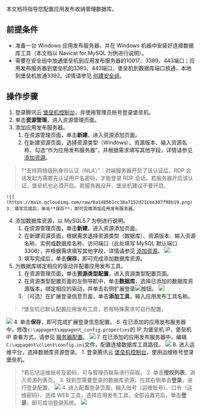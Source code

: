 本文档将指导您配置应用发布收纳管理数据库。
## 前提条件
- 准备一台 Windows 应用发布服务器，并在 Windows 机器中安装好连接数据库工具（本文档以 Navicat for MySQL 为例进行说明）。
- 需要在安全组中放通堡垒机到应用发布服务器的10017、3389、443端口；应用发布服务器到堡垒机的3393、443端口，堡垒机到数据库端口放通，本地到堡垒机放通3392。详情请参见 [创建安全组](https://cloud.tencent.com/document/product/215/20398)。


## 操作步骤
1. 登录腾讯云 [堡垒机控制台](https://console.cloud.tencent.com/dsgc/bh)，并使用管理员账号登录堡垒机。
2. 单击**资源管理**，进入资源管理页面。
3. 添加应用发布服务器。
	1. 在资源管理页面，单击**新建**，进入资源添加页面。
	2. 在新建资源页面，选择资源类型（Windows）、资源版本、输入资源名称、勾选“作为应用发布服务器”，并根据需求填写其他字段，详情请参见 [添加资源](https://cloud.tencent.com/document/product/1025/32104)。
>?“支持网络级别身份认证（NLA）”：对端服务器开启了该认证后，RDP 会话发起方需要先认证用户名密码，才能登录 RDP 会话。若服务器开启该认证，堡垒机也必须开启。若服务器没开，堡垒机建议不要开启。
>
	![](https://main.qcloudimg.com/raw/0a1485b1cc38a7152d21cee307f98b19.png)
	3. 填写完成后，单击**保存**，即可完成添加应用发布服务器。
4. 添加数据库资源，以 MySQL5.7 为例进行说明。
	1. 在资源管理页面，单击**新建**，进入资源添加页面。
	2. 在新建资源页面，根据需求选择资源类型（数据库）、资源版本、输入资源名称、实例或数据库名称、访问端口（此处填写 MySQL 默认端口3306），并根据需求填写其他字段，详情请参见 [添加资源](https://cloud.tencent.com/document/product/1025/32104)。
	![](https://main.qcloudimg.com/raw/ab0463b6166a433f964c3a9cbd25b5ad.png)
	3. 填写完成后，单击**保存**，即可完成添加数据库资源。
5. 为数据库绑定相应的驱动并配置应用发布工具。
	1. 在资源管理页面，单击**资源类型配置**，进入资源类型配置页面。
	2. 在资源类型配置页面的左侧导航中，单击**数据库**，选择已添加的数据库资源版本，绑定相应的驱动，并单击右侧扩展登录<img src="https://main.qcloudimg.com/raw/3f336114f0ebb85aa808f9ac4f719ecd.png" style="margin:0;">按钮。
![](https://main.qcloudimg.com/raw/ddea4360076f06dbf6927172af4c0df0.png)
	3. （可选）在扩展登录信息页面，单击**添加工具**，输入应用发布工具名称。
>?堡垒机已默认配置应用发布工具，若有特殊需求可自行配置。
>
![](https://main.qcloudimg.com/raw/b0cce19f8bf76ae7684043765c0d19a0.png)
	4. 单击**保存**，即可完成扩展登录信息配置。 
6. 在已添加的应用发布服务器中，修改`c:\appagent\appagent_config.properties`的 IP 为堡垒机 IP，堡垒机 IP 查看方式，请参见 [服务器配置](https://cloud.tencent.com/document/product/1025/45439)。
![](https://main.qcloudimg.com/raw/e3e4efd99ed0c3eab89b19421b2edc9a.png)
7. 在已添加的应用发布服务器中，编辑`C:\appagent\client\config.ini`文件，配置连接数据库工具路径。
![](https://main.qcloudimg.com/raw/632c14f7844cd01d6ae1eadd60345d95.png)
8. 进入运维平台，选择数据库资源登录。
	1. 登录腾讯云 [堡垒机控制台](https://console.cloud.tencent.com/dsgc/bh)，使用运维账号登录堡垒机。
>?若忘记运维账号及密码，可与管理员联系进行获取。
	2. 单击**授权列表**，进入资源列表页。
	3. 找到您需要登录的数据库资源，在其右侧单击**登录**，进行登录配置。
![](https://main.qcloudimg.com/raw/1d3663b79d1db2d3484fff9e5dec48bb.png)
	4. 进入配置登录页面，输入账号（运维账号）、口令（运维密码）、选择 WEB 工具，选择应用发布工具，全部设置完后，单击**登录**，即可成功登录系统。
![](https://main.qcloudimg.com/raw/79df42c3645d53f2d9855a1494996d4c.png)
